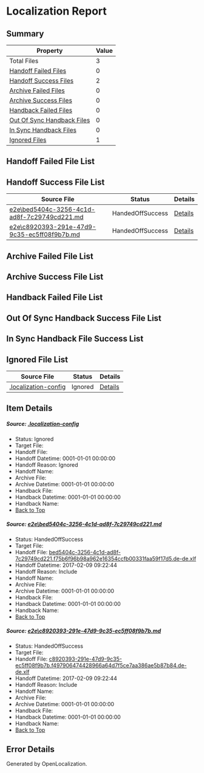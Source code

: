 # <a name='report-top'></a> Localization Report

## Summary
 Property | Value 
 -------- | ----- 
 Total Files | 3
[ Handoff Failed Files ](#handoff-failed-list)| 0
[ Handoff Success Files ](#handoff-success-list)| 2
[ Archive Failed Files ](#archive-failed-list)| 0
[ Archive Success Files ](#archive-success-list)| 0
[ Handback Failed Files ](#handback-failed-list)| 0
[ Out Of Sync Handback Files ](#outofsync-handback-success-list)| 0
[ In Sync Handback Files ](#insync-handback-success-list)| 0
[ Ignored Files ](#ignored-list)| 1

## <a name='handoff-failed-list'></a> Handoff Failed File List

## <a name='handoff-success-list'></a> Handoff Success File List
 Source File | Status | Details 
 ----------- | ------ | ------- 
 [e2e\bed5404c-3256-4c1d-ad8f-7c29749cd221.md](https://github.com/OpenLocalizationTestOrg/ol-test0/blob/1886a261623864a2f46c2d572e5e75731c990d88/e2e/bed5404c-3256-4c1d-ad8f-7c29749cd221.md) | HandedOffSuccess | [Details](#35444854319cc2c3e930174b21bb0d0421bb93ef1)
 [e2e\c8920393-291e-47d9-9c35-ec5ff08f9b7b.md](https://github.com/OpenLocalizationTestOrg/ol-test0/blob/1886a261623864a2f46c2d572e5e75731c990d88/e2e/c8920393-291e-47d9-9c35-ec5ff08f9b7b.md) | HandedOffSuccess | [Details](#e83671b39aa04aaa7df01deedf4ad7fa2dec54a72)

## <a name='archive-failed-list'></a> Archive Failed File List

## <a name='archive-success-list'></a> Archive Success File List

## <a name='handback-failed-list'></a> Handback Failed File List

## <a name='outofsync-handback-success-list'></a> Out Of Sync Handback Success File List

## <a name='insync-handback-success-list'></a> In Sync Handback File Success List

## <a name='ignored-list'></a> Ignored File List
 Source File | Status | Details 
 ----------- | ------ | ------- 
 [.localization-config](https://github.com/OpenLocalizationTestOrg/ol-test0/blob/1886a261623864a2f46c2d572e5e75731c990d88/.localization-config) | Ignored | [Details](#cb0632cf59c1387fc1742bfb9fa3c47f87e2e5c90)

## Item Details
##### <a name='cb0632cf59c1387fc1742bfb9fa3c47f87e2e5c90'></a> Source: [.localization-config](https://github.com/OpenLocalizationTestOrg/ol-test0/blob/1886a261623864a2f46c2d572e5e75731c990d88/.localization-config)
* Status: Ignored
* Target File: 
* Handoff File: 
* Handoff Datetime: 0001-01-01 00:00:00
* Handoff Reason: Ignored
* Handoff Name: 
* Archive File: 
* Archive Datetime: 0001-01-01 00:00:00
* Handback File: 
* Handback Datetime: 0001-01-01 00:00:00
* Handback Name: 
* [Back to Top](#report-top)

##### <a name='35444854319cc2c3e930174b21bb0d0421bb93ef1'></a> Source: [e2e\bed5404c-3256-4c1d-ad8f-7c29749cd221.md](https://github.com/OpenLocalizationTestOrg/ol-test0/blob/1886a261623864a2f46c2d572e5e75731c990d88/e2e/bed5404c-3256-4c1d-ad8f-7c29749cd221.md)
* Status: HandedOffSuccess
* Target File: 
* Handoff File: [bed5404c-3256-4c1d-ad8f-7c29749cd221.f75b6f96b98a962e16354ccfb00331faa59f17d5.de-de.xlf](https://github.com/OpenLocalizationTestOrg/ol-test0-handoff/blob/8c8a982f34f3cc7ea3b7cfefbe5a8d9b45548a7b/ol-handoff/OpenLocalizationTestOrg/ol-test0-dede/shujia/ht/bed5404c-3256-4c1d-ad8f-7c29749cd221.f75b6f96b98a962e16354ccfb00331faa59f17d5.de-de.xlf)
* Handoff Datetime: 2017-02-09 09:22:44
* Handoff Reason: Include
* Handoff Name: 
* Archive File: 
* Archive Datetime: 0001-01-01 00:00:00
* Handback File: 
* Handback Datetime: 0001-01-01 00:00:00
* Handback Name: 
* [Back to Top](#report-top)

##### <a name='e83671b39aa04aaa7df01deedf4ad7fa2dec54a72'></a> Source: [e2e\c8920393-291e-47d9-9c35-ec5ff08f9b7b.md](https://github.com/OpenLocalizationTestOrg/ol-test0/blob/1886a261623864a2f46c2d572e5e75731c990d88/e2e/c8920393-291e-47d9-9c35-ec5ff08f9b7b.md)
* Status: HandedOffSuccess
* Target File: 
* Handoff File: [c8920393-291e-47d9-9c35-ec5ff08f9b7b.f497906474428966a64d7f5ce7aa386ae5b87b84.de-de.xlf](https://github.com/OpenLocalizationTestOrg/ol-test0-handoff/blob/8c8a982f34f3cc7ea3b7cfefbe5a8d9b45548a7b/ol-handoff/OpenLocalizationTestOrg/ol-test0-dede/shujia/ht/c8920393-291e-47d9-9c35-ec5ff08f9b7b.f497906474428966a64d7f5ce7aa386ae5b87b84.de-de.xlf)
* Handoff Datetime: 2017-02-09 09:22:44
* Handoff Reason: Include
* Handoff Name: 
* Archive File: 
* Archive Datetime: 0001-01-01 00:00:00
* Handback File: 
* Handback Datetime: 0001-01-01 00:00:00
* Handback Name: 
* [Back to Top](#report-top)


## Error Details

Generated by OpenLocalization.
